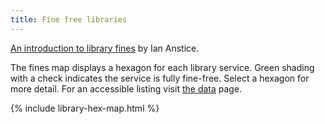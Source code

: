 ```yaml
---
title: Fine free libraries
---
```


[An introduction to library fines](/introduction) by Ian Anstice.

The fines map displays a hexagon for each library service. Green shading with a check indicates the service is fully fine-free. Select a hexagon for more detail. For an accessible listing visit [the data](/data) page.

{% include library-hex-map.html %}
